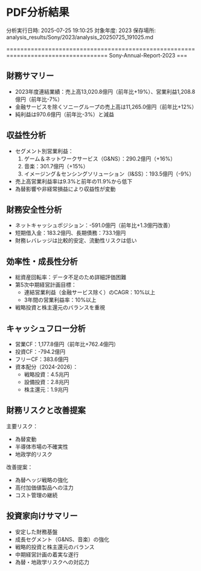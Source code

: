 # PDF分析結果
分析実行日時: 2025-07-25 19:10:25
対象年度: 2023
保存場所: analysis_results/Sony/2023/analysis_20250725_191025.md



=================================================================================== Sony-Annual-Report-2023 ===
## 財務サマリー
- 2023年度連結業績：売上高13,020.8億円（前年比+19%）、営業利益1,208.8億円（前年比-7%）
- 金融サービスを除くソニーグループの売上高は11,265.0億円（前年比+12%）
- 純利益は970.6億円（前年比-3%）と減益

## 収益性分析
- セグメント別営業利益：
  1. ゲーム＆ネットワークサービス（G&NS）：290.2億円（+16%）
  2. 音楽：301.7億円（+15%）
  3. イメージング＆センシングソリューション（I&SS）：193.5億円（-9%）
- 売上高営業利益率は9.3%と前年の11.9%から低下
- 為替影響や非経常損益により収益性が変動

## 財務安全性分析
- ネットキャッシュポジション：-591.0億円（前年比+1.3億円改善）
- 短期借入金：183.2億円、長期債務：733.1億円
- 財務レバレッジは比較的安定、流動性リスクは低い

## 効率性・成長性分析
- 総資産回転率：データ不足のため詳細評価困難
- 第5次中期経営計画目標：
  - 連結営業利益（金融サービス除く）のCAGR：10%以上
  - 3年間の営業利益率：10%以上
- 戦略投資と株主還元のバランスを重視

## キャッシュフロー分析
- 営業CF：1,177.8億円（前年比+762.4億円）
- 投資CF：-794.2億円
- フリーCF：383.6億円
- 資本配分（2024-2026）：
  - 戦略投資：4.5兆円
  - 設備投資：2.8兆円
  - 株主還元：1.9兆円

## 財務リスクと改善提案
主要リスク：
- 為替変動
- 半導体市場の不確実性
- 地政学的リスク

改善提案：
- 為替ヘッジ戦略の強化
- 高付加価値製品への注力
- コスト管理の継続

## 投資家向けサマリー
- 安定した財務基盤
- 成長セグメント（G&NS、音楽）の強化
- 戦略的投資と株主還元のバランス
- 中期経営計画の着実な遂行
- 為替・地政学リスクへの対応力